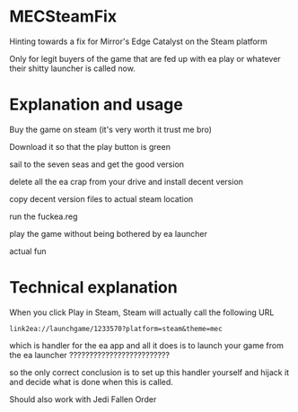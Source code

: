 # MECSteamFix
Hinting towards a fix for Mirror's Edge Catalyst on the Steam platform

Only for legit buyers of the game that are fed up with ea play or whatever their shitty launcher is called now.

# Explanation and usage

Buy the game on steam (it's very worth it trust me bro)

Download it so that the play button is green

sail to the seven seas and get the good version

delete all the ea crap from your drive and install decent version

copy decent version files to actual steam location

run the fuckea.reg

play the game without being bothered by ea launcher

actual fun

# Technical explanation

When you click Play in Steam, Steam will actually call the following URL

`link2ea://launchgame/1233570?platform=steam&theme=mec`

which is handler for the ea app and all it does is to launch your game from the ea launcher ?????????????????????????

so the only correct conclusion is to set up this handler yourself and hijack it and decide what is done when this is called.

Should also work with Jedi Fallen Order
